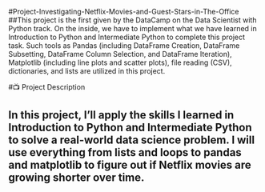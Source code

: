 #Project-Investigating-Netflix-Movies-and-Guest-Stars-in-The-Office
##This project is the first given by the DataCamp on the Data Scientist with Python track. On the inside, we have to implement what we have learned in Introduction to Python and Intermediate Python to complete this project task. Such tools as Pandas (including DataFrame Creation, DataFrame Subsetting, DataFrame Column Selection, and DataFrame Iteration), Matplotlib (including line plots and scatter plots), file reading (CSV), dictionaries, and lists are utilized in this project.

#📺 Project Description
## In this project, I’ll apply the skills I learned in Introduction to Python and Intermediate Python to solve a real-world data science problem. I will use everything from lists and loops to pandas and matplotlib to figure out if Netflix movies are growing shorter over time. 
